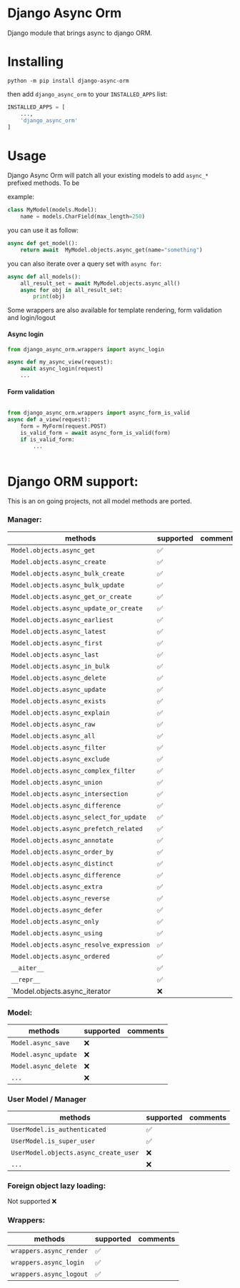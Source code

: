 # Django Async Orm
Django module that brings async to django ORM.

# Installing
```
python -m pip install django-async-orm
``` 

then add `django_async_orm` to your `INSTALLED_APPS` list:

```python
INSTALLED_APPS = [
    ...,
    'django_async_orm'
]
```
# Usage

Django Async Orm will patch all your existing models to add `async_*` prefixed methods.
To be

example:

```python
class MyModel(models.Model):
    name = models.CharField(max_length=250)

```

you can use it as follow:

```python
async def get_model():
    return await  MyModel.objects.async_get(name="something")
```

you can also iterate over a query set with `async for`:

```python
async def all_models():
    all_result_set = await MyModel.objects.async_all()
    async for obj in all_result_set:
        print(obj)
```

Some wrappers are also available for template rendering, form validation and login/logout


#### Async login
```python
from django_async_orm.wrappers import async_login

async def my_async_view(request):
    await async_login(request)
    ...
```

#### Form validation
```python

from django_async_orm.wrappers import async_form_is_valid
async def a_view(request):
    form = MyForm(request.POST)
    is_valid_form = await async_form_is_valid(form)
    if is_valid_form:
        ...
    
```


# Django ORM support:

This is an on going projects, not all model methods are ported.

### Manager:

| methods                    | supported  | comments |
|----------------------------|------------|----------|
| `Model.objects.async_get`                | ✅ |  |
| `Model.objects.async_create`             | ✅ |  |
| `Model.objects.async_bulk_create`        | ✅ |  |
| `Model.objects.async_bulk_update`        | ✅ |  |
| `Model.objects.async_get_or_create`      | ✅ |  |
| `Model.objects.async_update_or_create`   | ✅ |  |
| `Model.objects.async_earliest`           | ✅ |  |
| `Model.objects.async_latest`             | ✅ |  |
| `Model.objects.async_first`              | ✅ |  |
| `Model.objects.async_last`               | ✅ |  |
| `Model.objects.async_in_bulk`            | ✅ |  |
| `Model.objects.async_delete`             | ✅ |  |
| `Model.objects.async_update`             | ✅ |  |
| `Model.objects.async_exists`             | ✅ |  |
| `Model.objects.async_explain`            | ✅ |  |
| `Model.objects.async_raw`                | ✅ |  |
| `Model.objects.async_all`                | ✅ |  |
| `Model.objects.async_filter`             | ✅ |  |
| `Model.objects.async_exclude`            | ✅ |  |
| `Model.objects.async_complex_filter`     | ✅ |  |
| `Model.objects.async_union`              | ✅ |  |
| `Model.objects.async_intersection`       | ✅ |  |
| `Model.objects.async_difference`         | ✅ |  |
| `Model.objects.async_select_for_update`  | ✅ |  |
| `Model.objects.async_prefetch_related`   | ✅ |  |
| `Model.objects.async_annotate`           | ✅ |  |
| `Model.objects.async_order_by`           | ✅ |  |
| `Model.objects.async_distinct`           | ✅ |  |
| `Model.objects.async_difference`         | ✅ |  |
| `Model.objects.async_extra`              | ✅ |  |
| `Model.objects.async_reverse`            | ✅ |  |
| `Model.objects.async_defer`              | ✅ |  |
| `Model.objects.async_only`               | ✅ |  |
| `Model.objects.async_using`              | ✅ |  |
| `Model.objects.async_resolve_expression` | ✅ |  |
| `Model.objects.async_ordered`            | ✅ |  |
| `__aiter__`                              | ✅ |  |
| `__repr__`                               | ✅ |  |
| `Model.objects.async_iterator            | ❌ |  |


### Model:

| methods                    | supported  | comments |
|----------------------------|------------|----------|
| `Model.async_save`                      | ❌ |  |
| `Model.async_update`                    | ❌ |  |
| `Model.async_delete`                    | ❌ |  |
| `...`                                   | ❌ |  |


### User Model / Manager
| methods                    | supported  | comments |
|----------------------------|------------|----------|
| `UserModel.is_authenticated`            | ✅ |  |
| `UserModel.is_super_user`               | ✅ |  |
| `UserModel.objects.async_create_user`   | ❌ |  |
| `...`                                   | ❌ |  |


### Foreign object lazy loading:
Not supported ❌


### Wrappers:
| methods                    | supported  | comments |
|----------------------------|------------|----------|
| `wrappers.async_render`            | ✅  |  |
| `wrappers.async_login`            | ✅  |  |
| `wrappers.async_logout`            | ✅  |  |



